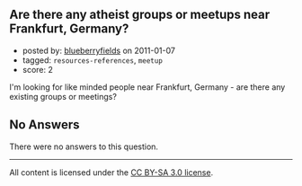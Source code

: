 ## Are there any atheist groups or meetups near Frankfurt, Germany?

- posted by: [blueberryfields](https://stackexchange.com/users/-1/240-blueberryfields) on 2011-01-07
- tagged: `resources-references`, `meetup`
- score: 2

I'm looking for like minded people near Frankfurt, Germany - are there any existing groups or meetings?

## No Answers

There were no answers to this question.


---

All content is licensed under the [CC BY-SA 3.0 license](https://creativecommons.org/licenses/by-sa/3.0/).
